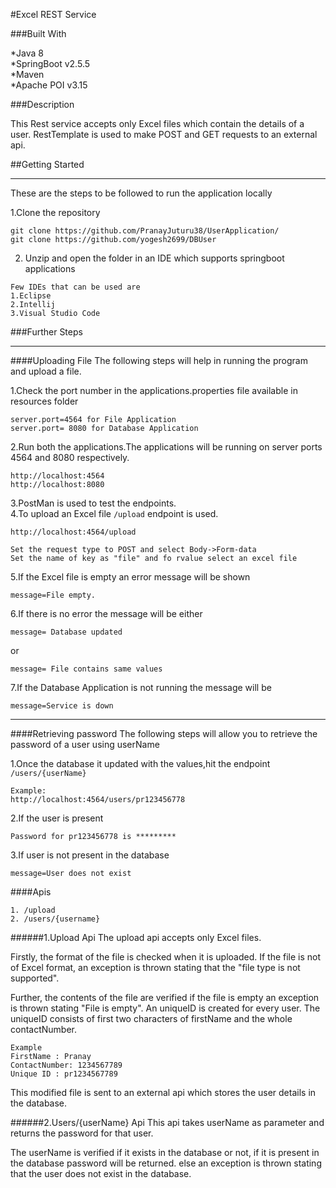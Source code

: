 #Excel REST Service 


###Built With


*Java 8     
*SpringBoot v2.5.5        
*Maven      
*Apache POI  v3.15


###Description

This Rest service accepts only Excel files which contain the details of a user.
RestTemplate is used to make POST and GET requests to an external api.

##Getting Started
***
These are the steps to be followed to run the application locally

1.Clone the repository
````
git clone https://github.com/PranayJuturu38/UserApplication/
git clone https://github.com/yogesh2699/DBUser
````
2. Unzip and open the folder in an IDE which supports springboot applications
````
Few IDEs that can be used are 
1.Eclipse 
2.Intellij
3.Visual Studio Code
````

###Further Steps
***
####Uploading File
The following steps will help in running the program and upload a file.

1.Check the port number in the applications.properties file available in resources folder
````
server.port=4564 for File Application
server.port= 8080 for Database Application
````
2.Run both the applications.The applications will be running on server ports 4564 and 8080 respectively.

````
http://localhost:4564
http://localhost:8080
````
3.PostMan is used to test the endpoints.    
4.To upload an Excel file `/upload` endpoint is used.
````
http://localhost:4564/upload

Set the request type to POST and select Body->Form-data
Set the name of key as "file" and fo rvalue select an excel file

````
5.If the Excel file is empty an error message will be shown
````
message=File empty.
````
6.If there is no error the message will be either
````
message= Database updated
````
or
````
message= File contains same values
````
7.If the Database Application is not running the message will be
````
message=Service is down
````
***
####Retrieving password
The following steps will allow you to retrieve the password of a user using userName

1.Once the database it updated with the values,hit the endpoint `/users/{userName}`
````
Example:
http://localhost:4564/users/pr123456778
````
2.If the user is present 
````
Password for pr123456778 is *********
````
3.If user is not present in the database
````
message=User does not exist
````

####Apis 
````
1. /upload
2. /users/{username}
````

######1.Upload Api
The upload api accepts only Excel files.

Firstly, the format of the file is checked when it is uploaded. If the file is not of Excel format, an exception is thrown stating that the "file type is not supported".

Further, the contents of the file are verified if the file is empty an exception is thrown stating "File is empty".
An uniqueID is created for every user. The uniqueID consists of first two characters of firstName and the whole contactNumber.
````
Example 
FirstName : Pranay
ContactNumber: 1234567789
Unique ID : pr1234567789 

````
This modified file is sent to an external api which stores the user details in the database.

######2.Users/{userName} Api
This api takes userName as parameter and returns the password for that user.

The userName is verified if it exists in the database or not, if it is present in the database password will be returned.
else an exception is thrown stating that the user does not exist in the database.
